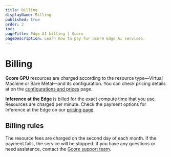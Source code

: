 ```yaml
---
title: billing
displayName: Billing
published: true
order: 2
toc:
pageTitle: Edge AI billing | Gcore
pageDescription: Learn how to pay for Gcore Edge AI services.
---
```

# Billing

**Gcore GPU** resources are charged according to the resource type—Virtual Machine or Bare Metal—and its configuration. You can check pricing details at on the <a href="https://gcore.com/cloud/ai-gpu" target="_blank">configurations and prices</a> page.

**Inference at the Edge** is billed for the exact compute time that you use. Resources are charged per minute. Check the payment options for Inference at the Edge on our <a href="https://gcore.com/pricing/cloud#inference." target="_blank">pricing page</a>.

## Billing rules

The resource fees are charged on the second day of each month. If the payment fails, the service will be stopped. If you have any questions or need assistance, contact the <a href="mailto:support@gcore.com" target="_blank">Gcore support team</a>.
